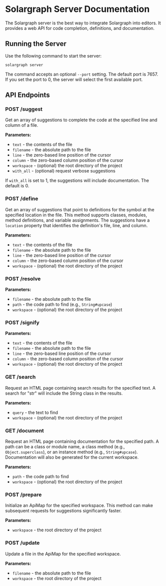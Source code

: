 # Solargraph Server Documentation

The Solargraph server is the best way to integrate Solargraph into editors. It provides a web API for code completion, definitions, and documentation.

## Running the Server

Use the following command to start the server:

```
solargraph server
```

The command accepts an optional `--port` setting. The default port is 7657. If you set the port to 0, the server will select the first available port.

## API Endpoints

### POST /suggest

Get an array of suggestions to complete the code at the specified line and column of a file.

**Parameters:**
- `text` - the contents of the file
- `filename` - the absolute path to the file
- `line` - the zero-based line position of the cursor
- `column` - the zero-based column position of the cursor
- `workspace` - (optional) the root directory of the project
- `with_all` - (optional) request verbose suggestions

If `with_all` is set to 1, the suggestions will include documentation. The default is 0.

### POST /define

Get an array of suggestions that point to definitions for the symbol at the
specified location in the file. This method supports classes, modules, method
definitions, and variable assignments. The suggestions have a `location`
property that identifies the definition's file, line, and column.

**Parameters:**
- `text` - the contents of the file
- `filename` - the absolute path to the file
- `line` - the zero-based line position of the cursor
- `column` - the zero-based column position of the cursor
- `workspace` - (optional) the root directory of the project

### POST /resolve

**Parameters:**
- `filename` - the absolute path to the file
- `path` - the code path to find (e.g., `String#upcase`)
- `workspace` - (optional) the root directory of the project

### POST /signify

**Parameters:**
- `text` - the contents of the file
- `filename` - the absolute path to the file
- `line` - the zero-based line position of the cursor
- `column` - the zero-based column position of the cursor
- `workspace` - (optional) the root directory of the project

### GET /search

Request an HTML page containing search results for the specified text.
A search for "str" will include the String class in the results.

**Parameters:**
- `query` - the text to find
- `workspace` - (optional) the root directory of the project

### GET /document

Request an HTML page containing documentation for the specified path. A path
can be a class or module name, a class method (e.g., `Object.superclass`), or
an instance method (e.g., `String#upcase`). Documentation will also be
generated for the current workspace.

**Parameters:**
- `path` - the code path to find
- `workspace` - (optional) the root directory of the project

### POST /prepare

Initialize an ApiMap for the specified workspace. This method can make
subsequent requests for suggestions significantly faster.

**Parameters:**
- `workspace` - the root directory of the project

### POST /update

Update a file in the ApiMap for the specified workspace.

**Parameters:**
- `filename` - the absolute path to the file
- `workspace` - the root directory of the project
